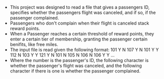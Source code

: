 - This project was designed to read a file that gives a passengers ID, specifies whether the passengers flight was canceled, and if so, if the passenger complained.
- Passengers who don't complain when their flight is canceled stack reward points.
- When a Passenger reaches a certain threshold of reward points, they enter a certain tier of membership, granting the passenger certain benifits, like free miles.
- The input file is read given the following format:
101 Y N
107 Y N
101 Y Y
112 N
103 Y Y
121 Y N
101 N
105 N
106 N
106 Y Y
  ...
- Where the number is the passenger's ID, the following character is whether the passenger's flight was canceled, and the following character if there is one is whether the passenger complained.

